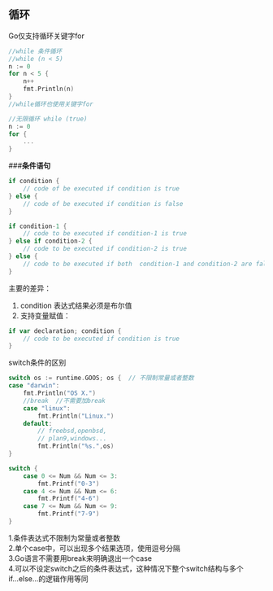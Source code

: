 **循环**  
-
Go仅支持循环关键字for  
```go
//while 条件循环
//while (n < 5)
n := 0
for n < 5 {
	n++
	fmt.Println(n)
}
//while循环也使用关键字for
```  
```go
//无限循环 while (true)
n := 0
for {
	...
}
```   
###**条件语句**
```go
if condition {
	// code of be executed if condition is true 
} else {
	// code of be executed if condition is false
}
```   
```go
if condition-1 {
	// code to be executed if condition-1 is true
} else if condition-2 {
	// code to be executed if condition-2 is true
} else {
	// code to be executed if both  condition-1 and condition-2 are false
}
```   
主要的差异：  
1. condition 表达式结果必须是布尔值  
2. 支持变量赋值：
```go
if var declaration; condition {
	// code to be executed if condition is true
}
```  
switch条件的区别  
```go
switch os := runtime.GOOS; os {  // 不限制常量或者整数
case "darwin":
	fmt.Println("OS X.")
	//break  //不需要加break
	case "linux":
		fmt.Println("Linux.")
	default:
		// freebsd,openbsd,
		// plan9,windows...
		fmt.Println("%s.",os)
}
```  
```go
switch {
    case 0 <= Num && Num <= 3:
		fmt.Printf("0-3")
	case 4 <= Num && Num <= 6:
		fmt.Printf("4-6")
	case 7 <= Num && Num <= 9:
		fmt.Printf("7-9")
}
```  
1.条件表达式不限制为常量或者整数  
2.单个case中，可以出现多个结果选项，使用逗号分隔   
3.Go语言不需要用break来明确退出一个case  
4.可以不设定switch之后的条件表达式，这种情况下整个switch结构与多个if...else...的逻辑作用等同  

